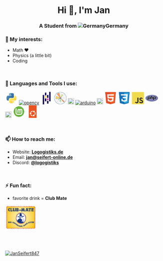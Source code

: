 <h1 align="center">Hi 👋, I'm Jan</h1>
<h3 align="center">A Student from <img src="https://images.emojiterra.com/google/noto-emoji/unicode-15/color/svg/1f1e9-1f1ea.svg" alt="Germany" height="20" width="20" />Germany</h3>

<h3 align="left">🎯 My interests: </h3>
<p align="left">

- Math ❤️
- Physics (a little bit)
- Coding
</p><br>

<h3 align="left">🔧 Languages and Tools I use:</h3>
<p align="left">
<a href="https://www.python.org" target="Python" rel="noreferrer"><img src="https://raw.githubusercontent.com/devicons/devicon/master/icons/python/python-original.svg" alt="python" width="40" height="40"/></a>
<a href="https://opencv.org/" target="_blank" rel="noreferrer"><img src="https://www.vectorlogo.zone/logos/opencv/opencv-icon.svg" alt="opencv" width="40" height="40"/></a>
<a href="https://pandas.pydata.org/" target="_blank" rel="noreferrer"><img src="https://raw.githubusercontent.com/devicons/devicon/2ae2a900d2f041da66e950e4d48052658d850630/icons/pandas/pandas-original.svg" alt="pandas" width="40" height="40"/></a>
<a href="https://matplotlib.org/" target="_blank" rel="noreferrer"><img src="https://github.com/devicons/devicon/blob/master/icons/matplotlib/matplotlib-original.svg" alt="Matplotlib" width="40" height="40"/></a>
<img src="https://placehold.co/15/transparent/000?text=\n" width="20" height="20" style="cursor: none;"/>
<a href="https://www.arduino.cc/" target="_blank" rel="noreferrer"><img src="https://cdn.worldvectorlogo.com/logos/arduino-1.svg" alt="arduino" width="40" height="40"/></a>
<img src="https://placehold.co/15/transparent/000?text=\n" width="20" height="20" style="cursor: none;"/>
<a href="https://en.wikipedia.org/wiki/HTML" target=_blank" rel="noreferrer"><img src="https://github.com/devicons/devicon/blob/master/icons/html5/html5-original.svg" alt="HTML" width="40" height="40"/></a>
<a href="https://en.wikipedia.org/wiki/CSS" target=_blank" rel="noreferrer"><img src="https://github.com/devicons/devicon/blob/master/icons/css3/css3-original.svg" alt="CSS" width="40" height="40"/></a>
<a href="https://en.wikipedia.org/wiki/JavaScript" target=_blank" rel="noreferrer"><img src="https://github.com/devicons/devicon/blob/master/icons/javascript/javascript-original.svg" alt="Javascript" width="40" height="40"/></a>
<a href="https://www.php.net/" target=_blank" rel="noreferrer"><img src="https://github.com/devicons/devicon/blob/master/icons/php/php-original.svg" alt="PHP" width="40" height="40"/></a>
<img src="https://placehold.co/15/transparent/000?text=\n" width="20" height="20" style="cursor: none;"/>
<a href="https://linuxmint.com/" target=_blank" rel="noreferrer"><img src="https://github.com/devicons/devicon/blob/master/icons/linuxmint/linuxmint-original.svg" alt="Mint" width="40" height="40"/></a>
<a href="https://ubuntu.com/" target=_blank" rel="noreferrer"><img src="https://github.com/devicons/devicon/blob/master/icons/ubuntu/ubuntu-original.svg" alt="Ubuntu" width="40" height="40"/></a>
</p><br>

<h3 align="left">📫 How to reach me:</h3>
<p align="left">

- Website: **[Logogistiks.de](https://Logogistiks.de)**
- Email: **jan@seifert-online.de**
- Discord: **[@logogistiks](https://discordapp.com/users/757223025706795078)**
</p><br>

<h3 align="left">⚡ Fun fact:</h3>
<p align="left">

- favorite drink = **Club Mate**
</p>
<a href="https://www.club-mate.de/" target="_blank" rel="noreferrer"> <img src="https://github.com/Logogistiks/Logogistiks/blob/main/club_mate_badge.svg" alt="Club Mate" width="100"/> </a>

<br><br>
<p align="left">
<a href="https://www.codewars.com/users/Logogistiks" target="blank"><img align="center" src="https://www.codewars.com/users/Logogistiks/badges/large" alt="JanSeifert847" /></a>
</p>
